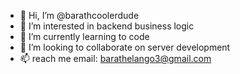 - 👋 Hi, I’m @barathcoolerdude
- 👀 I’m interested in backend business logic
- 🌱 I’m currently learning to code
- 💞️ I’m looking to collaborate on server development
- 📫 reach me email: barathelango3@gmail.com

<!---
barathcoolerdude/barathcoolerdude is a ✨ special ✨ repository because its `README.md` (this file) appears on your GitHub profile.
You can click the Preview link to take a look at your changes.
--->
